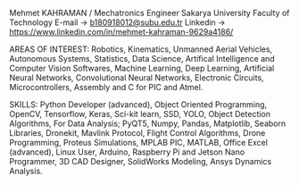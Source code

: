 Mehmet KAHRAMAN / Mechatronics Engineer
Sakarya University Faculty of Technology
E-mail -> b180918012@subu.edu.tr
Linkedin -> https://www.linkedin.com/in/mehmet-kahraman-9629a4186/

AREAS OF INTEREST:
Robotics, Kinematics, Unmanned Aerial Vehicles, Autonomous Systems,
Statistics, Data Science, Artifical Intelligence and Computer Vision Softwares,
Machine Learning, Deep Learning, Artificial Neural Networks, Convolutional Neural Networks,
Electronic Circuits, Microcontrollers, Assembly and C for PIC and Atmel.

SKILLS:
Python Developer (advanced), Object Oriented Programming,
OpenCV, Tensorflow, Keras, Sci-kit learn, SSD, YOLO, Object Detection Algorithms,
For Data Analysis; PyQT5, Numpy, Pandas, Matplotlib, Seaborn Libraries,
Dronekit, Mavlink Protocol, Flight Control Algorithms, Drone Programming,
Proteus Simulations, MPLAB PIC, MATLAB, Office Excel (advanced),
Linux User, Arduino, Raspberry Pi and Jetson Nano Programmer,
3D CAD Designer, SolidWorks Modeling, Ansys Dynamics Analysis.
